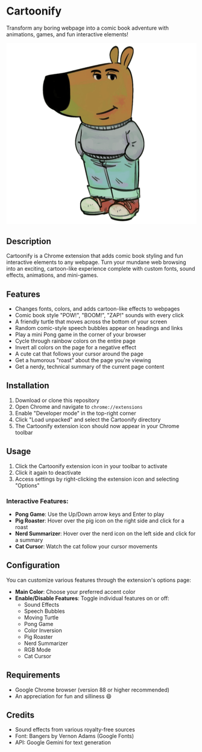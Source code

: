 # Cartoonify

Transform any boring webpage into a comic book adventure with animations, games, and fun interactive elements!

![Cartoonify Banner](media/chillguy.png)

## Description

Cartoonify is a Chrome extension that adds comic book styling and fun interactive elements to any webpage. Turn your mundane web browsing into an exciting, cartoon-like experience complete with custom fonts, sound effects, animations, and mini-games.

## Features

- Changes fonts, colors, and adds cartoon-like effects to webpages
- Comic book style "POW!", "BOOM!", "ZAP!" sounds with every click
- A friendly turtle that moves across the bottom of your screen
- Random comic-style speech bubbles appear on headings and links
- Play a mini Pong game in the corner of your browser
- Cycle through rainbow colors on the entire page
- Invert all colors on the page for a negative effect
- A cute cat that follows your cursor around the page
- Get a humorous "roast" about the page you're viewing
- Get a nerdy, technical summary of the current page content

## Installation

1. Download or clone this repository
2. Open Chrome and navigate to `chrome://extensions`
3. Enable "Developer mode" in the top-right corner
4. Click "Load unpacked" and select the Cartoonify directory
5. The Cartoonify extension icon should now appear in your Chrome toolbar

## Usage

1. Click the Cartoonify extension icon in your toolbar to activate
2. Click it again to deactivate
3. Access settings by right-clicking the extension icon and selecting "Options"

### Interactive Features:
- **Pong Game**: Use the Up/Down arrow keys and Enter to play
- **Pig Roaster**: Hover over the pig icon on the right side and click for a roast
- **Nerd Summarizer**: Hover over the nerd icon on the left side and click for a summary
- **Cat Cursor**: Watch the cat follow your cursor movements

## Configuration

You can customize various features through the extension's options page:

- **Main Color**: Choose your preferred accent color
- **Enable/Disable Features**: Toggle individual features on or off:
  - Sound Effects
  - Speech Bubbles
  - Moving Turtle
  - Pong Game
  - Color Inversion
  - Pig Roaster
  - Nerd Summarizer
  - RGB Mode
  - Cat Cursor

## Requirements

- Google Chrome browser (version 88 or higher recommended)
- An appreciation for fun and silliness 😄


## Credits

- Sound effects from various royalty-free sources
- Font: Bangers by Vernon Adams (Google Fonts)
- API: Google Gemini for text generation